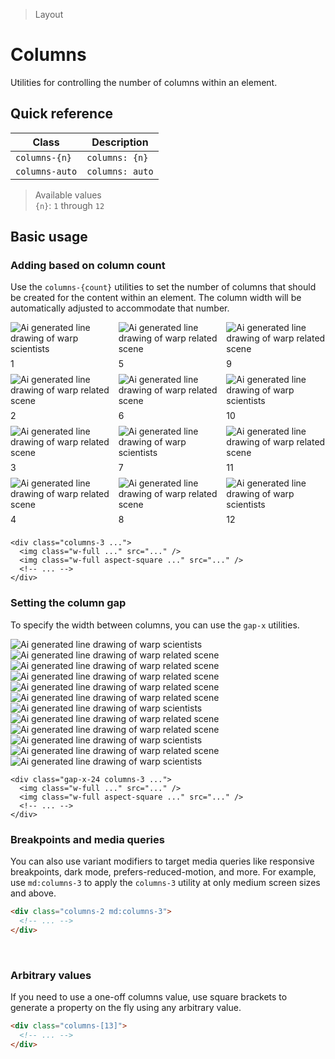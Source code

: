> Layout

# Columns
Utilities for controlling the number of columns within an element.


## Quick reference

| Class           | Description     |
| --------------- | --------------- |
| `columns-{n}`   | `columns: {n}`  |
| `columns-auto`  | `columns: auto` |

> Available values <br />
> `{n}`: `1` through `12` <br />



## Basic usage
### Adding based on column count
Use the `columns-{count}` utilities to set the number of columns that should be created for the content within an element. The column width will be automatically adjusted to accommodate that number.

<container>
  <div class="columns-1 md:columns-3 gap-x-24" style="columns:3">
    <box striped fg-color="var(--tw-fuchsia-fg)" bg-color="var(--tw-fuchsia-bg)">
      <div class="relative">
        <img class="w-full mb-24" src="/classes/la09.jpg" alt="Ai generated line drawing of warp scientists" />
        <div class="absolute top-10 left-10 h-32 w-32 text-center pd-bg-white rounded-full pd-text-slate-800" style="line-height:32px">1</div>
      </div>
      <div class="relative">
        <div class="aspect-1/1 block mb-24">
          <img class="w-full object-cover" src="/classes/la01.jpg" alt="Ai generated line drawing of warp related scene">
        </div>
        <div class="absolute top-10 left-10 h-32 w-32 text-center pd-bg-white rounded-full pd-text-slate-800" style="line-height:32px">2</div>
      </div>
      <div class="relative">
        <img class="w-full mb-24" src="/classes/la02.jpg" alt="Ai generated line drawing of warp related scene">
        <div class="absolute top-10 left-10 h-32 w-32 text-center pd-bg-white rounded-full pd-text-slate-800" style="line-height:32px">3</div>
      </div>
      <div class="relative">
        <img class="w-full mb-24" src="/classes/la06.jpg" alt="Ai generated line drawing of warp related scene">
        <div class="absolute top-10 left-10 h-32 w-32 text-center pd-bg-white rounded-full pd-text-slate-800" style="line-height:32px">4</div>
      </div>
      <div class="relative">
        <div class="aspect-1/1 block mb-24">
          <img class="w-full object-cover" src="/classes/la03.jpg" alt="Ai generated line drawing of warp related scene">
        </div>
        <div class="absolute top-10 left-10 h-32 w-32 text-center pd-bg-white rounded-full pd-text-slate-800" style="line-height:32px">5</div>
      </div>
      <div class="relative">
        <img class="w-full mb-24" src="/classes/la04.jpg" alt="Ai generated line drawing of warp related scene">
        <div class="absolute top-10 left-10 h-32 w-32 text-center pd-bg-white rounded-full pd-text-slate-800" style="line-height:32px">6</div>
      </div>
      <div class="relative">
        <img class="w-full mb-24" src="/classes/la11.jpg" alt="Ai generated line drawing of warp scientists">
        <div class="absolute top-10 left-10 h-32 w-32 text-center pd-bg-white rounded-full pd-text-slate-800" style="line-height:32px">7</div>
      </div>
      <div class="relative">
        <img class="w-full mb-24" src="/classes/la05.jpg" alt="Ai generated line drawing of warp related scene">
        <div class="absolute top-10 left-10 h-32 w-32 text-center pd-bg-white rounded-full pd-text-slate-800" style="line-height:32px">8</div>
      </div>
      <div class="relative">
        <img class="w-full mb-24" src="/classes/la07.jpg" alt="Ai generated line drawing of warp related scene">
        <div class="absolute top-10 left-10 h-32 w-32 text-center pd-bg-white rounded-full pd-text-slate-800" style="line-height:32px">9</div>
      </div>
      <div class="relative">
        <img class="w-full mb-24" src="/classes/la10.jpg" alt="Ai generated line drawing of warp scientists">
        <div class="absolute top-10 left-10 h-32 w-32 text-center pd-bg-white rounded-full pd-text-slate-800" style="line-height:32px">10</div>
      </div>
      <div class="relative">
        <img class="w-full mb-24" src="/classes/la08.jpg" alt="Ai generated line drawing of warp related scene">
        <div class="absolute top-10 left-10 h-32 w-32 text-center pd-bg-white rounded-full pd-text-slate-800" style="line-height:32px">11</div>
      </div>
      <div class="relative">
        <div class="aspect-1/1 block mb-24">
          <img class="w-full" src="/classes/la12.jpg" alt="Ai generated line drawing of warp scientists">
        </div>
        <div class="absolute top-10 left-10 h-32 w-32 text-center pd-bg-white rounded-full pd-text-slate-800" style="line-height:32px">12</div>
      </div>
    </box>
  </div>
</container>

```html{2,4}
<div class="columns-3 ...">
  <img class="w-full ..." src="..." />
  <img class="w-full aspect-square ..." src="..." />
  <!-- ... -->
</div>
```

### Setting the column gap
To specify the width between columns, you can use the `gap-x` utilities.

<container>
  <div class="grid grid-cols-[1fr_2.4rem_1fr_2.4rem_1fr]" style="">
    <div class="flex flex-col w-full">
        <img class="w-full mb-24" src="/classes/la09.jpg" alt="Ai generated line drawing of warp scientists">
      <div class="aspect-square object-cover mb-24">
        <img class="w-full" src="/classes/la01.jpg" alt="Ai generated line drawing of warp related scene">
      </div>
      <img class="w-full mb-24" src="/classes/la02.jpg" alt="Ai generated line drawing of warp related scene">
      <img class="w-full mb-24" src="/classes/la06.jpg" alt="Ai generated line drawing of warp related scene">
    </div>
    <box striped fg-color="var(--tw-fuchsia-fg)" bg-color="var(--tw-fuchsia-bg)"></box>
    <div>
      <div class="aspect-square object-cover mb-24">
        <img class="w-full" src="/classes/la03.jpg" alt="Ai generated line drawing of warp related scene"></div>
      <img class="w-full mb-24" src="/classes/la04.jpg" alt="Ai generated line drawing of warp related scene">
      <img class="w-full mb-24" src="/classes/la11.jpg" alt="Ai generated line drawing of warp scientists">
      <img class="w-full mb-24" src="/classes/la05.jpg" alt="Ai generated line drawing of warp related scene">
    </div>
    <box striped fg-color="var(--tw-fuchsia-fg)" bg-color="var(--tw-fuchsia-bg)"></box>
    <div>
      <img class="w-full mb-24" src="/classes/la07.jpg" alt="Ai generated line drawing of warp related scene">
      <img class="w-full mb-24" src="/classes/la10.jpg" alt="Ai generated line drawing of warp scientists">
      <div class="aspect-square object-cover mb-24">
        <img class="w-full" src="/classes/la08.jpg" alt="Ai generated line drawing of warp related scene">
      </div>
      <img class="w-full mb-24" src="/classes/la12.jpg" alt="Ai generated line drawing of warp scientists">
    </div>
  </div>
</container>

```html{1}
<div class="gap-x-24 columns-3 ...">
  <img class="w-full ..." src="..." />
  <img class="w-full aspect-square ..." src="..." />
  <!-- ... -->
</div>
```

### Breakpoints and media queries
You can also use variant modifiers to target media queries like responsive breakpoints, dark mode, prefers-reduced-motion, and more. For example, use `md:columns-3` to apply the `columns-3` utility at only medium screen sizes and above.

```html
<div class="columns-2 md:columns-3">
  <!-- ... -->
</div>
```
​
### Arbitrary values
If you need to use a one-off columns value, use square brackets to generate a property on the fly using any arbitrary value.

```html
<div class="columns-[13]">
  <!-- ... -->
</div>
```
